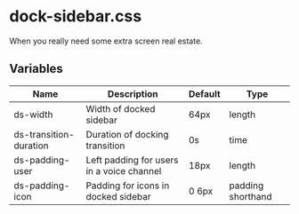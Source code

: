 # dock-sidebar.css
When you really need some extra screen real estate.

## Variables
Name | Description | Default | Type
---- | ----------- | ------- | -
ds-width  | Width of docked sidebar | 64px | length
ds-transition-duration  | Duration of docking transition | 0s | time
ds-padding-user  | Left padding for users in a voice channel | 18px | length
ds-padding-icon  | Padding for icons in docked sidebar | 0 6px | padding shorthand
